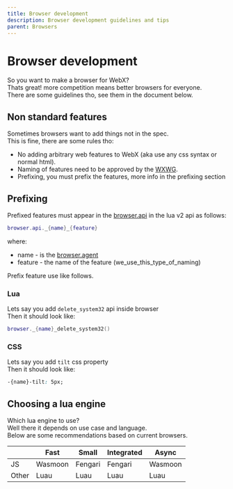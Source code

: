 ```yaml
---
title: Browser development
description: Browser development guidelines and tips
parent: Browsers
---
```

# Browser development

So you want to make a browser for WebX?\
Thats great! more competition means better browsers for everyone.\
There are some guidelines tho, see them in the document below.

## Non standard features

Sometimes browsers want to add things not in the spec.\
This is fine, there are some rules tho:

- No adding arbitrary web features to WebX (aka use any css syntax or normal html).
- Naming of features need to be approved by the [WXWG](../wxwg.md).
- Prefixing, you must prefix the features, more info in the prefixing section

## Prefixing

Prefixed features must appear in the [browser.api](../lua/v2/globals/browser.md) in the lua v2 api as follows:

```lua
browser.api._{name}_{feature}
```

where:

- name - is the [browser.agent](../lua/v2/globals/browser.md)
- feature - the name of the feature (we_use_this_type_of_naming)

Prefix feature use like follows.

### Lua

Lets say you add `delete_system32` api inside browser\
Then it should look like:

```lua
browser._{name}_delete_system32()
```

### CSS

Lets say you add `tilt` css property\
Then it should look like:

```css
-{name}-tilt: 5px;
```

## Choosing a lua engine

Which lua engine to use?\
Well there it depends on use case and language.\
Below are some recommendations based on current browsers.

|       | Fast    | Small   | Integrated | Async   |
| ----- | ------- | ------- | ---------- | ------- |
| JS    | Wasmoon | Fengari | Fengari    | Wasmoon |
| Other | Luau    | Luau    | Luau       | Luau    |
